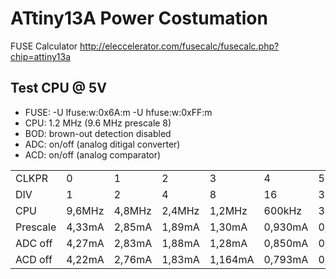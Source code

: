 # ATtiny13A Power Costumation

FUSE Calculator http://eleccelerator.com/fusecalc/fusecalc.php?chip=attiny13a

## Test CPU @ 5V

* FUSE: -U lfuse:w:0x6A:m -U hfuse:w:0xFF:m
* CPU: 1.2 MHz (9.6 MHz prescale 8)
* BOD: brown-out detection disabled
* ADC: on/off (analog ditigal converter)
* ACD: on/off (analog comparator)

<table>
<tr>
  <td>CLKPR</td>
  <td>0</td>
  <td>1</td>
  <td>2</td>
  <td>3</td>
  <td>4</td>
  <td>5</td>
  <td>6</td>
  <td>7</td>
  <td>8</td>
</tr>
<tr>
  <td>DIV</td>
  <td>1</td>
  <td>2</td>
  <td>4</td>
  <td>8</td>
  <td>16</td>
  <td>32</td>
  <td>64</td>
  <td>128</td>
  <td>256</td>
</tr>
<tr>
  <td>CPU</td>
  <td>9,6MHz</td>
  <td>4,8MHz</td>
  <td>2,4MHz</td>
  <td>1,2MHz</td>
  <td>600kHz</td>
  <td>300kHz</td>
  <td>150kHz</td>
  <td>75kHz</td>
  <td>37,5kHz</td>
</tr>
<tr>
  <td>Prescale</td>
  <td>4,33mA</td><!--1//-->
  <td>2,85mA</td><!--2//-->
  <td>1,89mA</td><!--3//-->
  <td>1,30mA</td><!--4//-->
  <td>0,930mA</td><!--5//-->
  <td>0,707mA</td><!--6//-->
  <td>0,616mA</td><!--7//-->
  <td>0,551mA</td><!--8//-->
  <td>0,548mA</td><!--9//-->
</tr>
<tr>
  <td>ADC off</td>
  <td>4,27mA</td><!--1//-->
  <td>2,83mA</td><!--2//-->
  <td>1,88mA</td><!--3//-->
  <td>1,28mA</td><!--4//-->
  <td>0,850mA</td><!--5//-->
  <td>0,701mA</td><!--6//-->
  <td>0,592mA</td><!--7//-->
  <td>0,540mA</td><!--8//-->
  <td>0,520mA</td><!--9//-->
</tr>

<tr>
  <td>ACD off</td>
  <td>4,22mA</td><!--1//-->
  <td>2,76mA</td><!--2//-->
  <td>1,83mA</td><!--3//-->
  <td>1,164mA</td><!--4//-->
  <td>0,793mA</td><!--5//-->
  <td>0,632mA</td><!--6//-->
  <td>0,536mA</td><!--7//-->
  <td>0,492mA</td><!--8//-->
  <td>0,461mA</td><!--9//-->
</tr>

</table>
